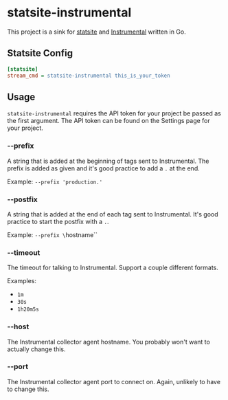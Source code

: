 # statsite-instrumental

This project is a sink for [statsite](https://github.com/armon/statsite)
and [Instrumental](https://instrumentalapp.com) written in Go.

## Statsite Config

```ini
[statsite]
stream_cmd = statsite-instrumental this_is_your_token
```

## Usage

`statsite-instrumental` requires the API token for your project be passed as
the first argument. The API token can be found on the Settings page for your
project.

### --prefix

A string that is added at the beginning of tags sent to Instrumental. The prefix
is added as given and it's good practice to add a `.` at the end.

Example: `--prefix 'production.'`

### --postfix

A string that is added at the end of each tag sent to Instrumental. It's good
practice to start the postfix with a `.`.

Example: `--prefix \`hostname\``

### --timeout

The timeout for talking to Instrumental. Support a couple different formats.

Examples:
- `1m`
- `30s`
- `1h20m5s`

### --host

The Instrumental collector agent hostname. You probably won't want to actually
change this.

### --port

The Instrumental collector agent port to connect on. Again, unlikely to have to
change this.
